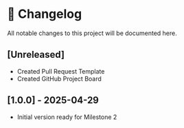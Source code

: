 # 📜 Changelog

All notable changes to this project will be documented here.

## [Unreleased]
- Created Pull Request Template
- Created GitHub Project Board

## [1.0.0] - 2025-04-29
- Initial version ready for Milestone 2

